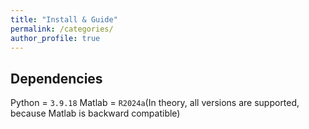 ```yaml
---
title: "Install & Guide"
permalink: /categories/
author_profile: true
---
```




Dependencies
---
Python = `3.9.18`
Matlab = `R2024a`(In theory, all versions are supported, because Matlab is backward compatible)

